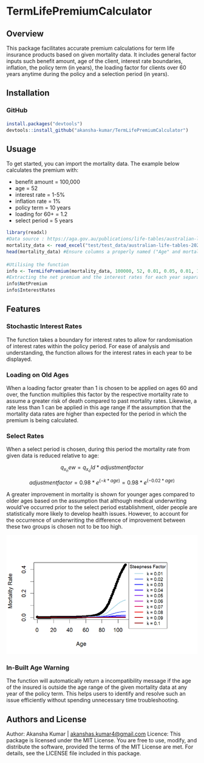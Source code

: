 # TermLifePremiumCalculator

## Overview 

This package facilitates accurate premium calculations for term life insurance products based on given mortality data. It includes general factor inputs such benefit amount, age of the client, interest rate boundaries, inflation, the policy term (in years), the loading factor for clients over 60 years anytime during the policy and a selection period (in years). 

## Installation

### GitHub
```R
install.packages("devtools")
devtools::install_github("akansha-kumar/TermLifePremiumCalculator")
```

## Usuage 

To get started, you can import the mortality data. The example below calculates the premium with: 

- benefit amount = 100,000
- age = 52
- interest rate =  1-5%
- inflation rate = 1%
- policy term = 10 years
- loading for 60+ = 1.2
- select period = 5 years

```R
library(readxl)
#Data source : https://aga.gov.au/publications/life-tables/australian-life-tables-2020-22
mortality_data <- read_excel("test/test_data/australian-life-tables-2020-22_0.xlsx")
head(mortality_data) #Ensure columns a properly named ("Age" and mortality rates as "qx")

#Utilising the function
info <- TermLifePremium(mortality_data, 100000, 52, 0.01, 0.05, 0.01, 10, 1.2, 5)
#Extracting the net premium and the interest rates for each year separately
info$NetPremium
info$InterestRates
```

## Features 

### Stochastic Interest Rates 

The function takes a boundary for interest rates to allow for randomisation of interest rates within the policy period. For ease of analysis and understanding, the function allows for the interest rates in each year to be displayed.

### Loading on Old Ages

When a loading factor greater than 1 is chosen to be applied on ages 60 and over, the function multiplies this factor by the respective mortality rate to assume a greater risk of death compared to past mortality rates. 
Likewise, a rate less than 1 can be applied in this age range if the assumption that the mortality data rates are higher than expected for the period in which the premium is being calculated. 

### Select Rates 

When a select period is chosen,  during this period the mortality rate from given data is reduced relative to age: 

$$ q_x_new = q_x_old * adjustment factor$$

$$ adjustment factor = 0.98 * e^(-k * age) = 0.98 * e^(-0.02 * age)$$

A greater improvement in mortality is shown for younger ages compared to older ages based on the assumption that although medical underwriting would've occurred prior to the select period establishment, older people are statistically more likely to develop health issues. However, to account for the occurrence of underwriting the difference of improvement between these two groups is chosen not to be too high.  

![Mortality Plot - Tuning](kRplot.png)

### In-Built Age Warning

The function will automatically return a incompatibility message if the age of the insured is outside the age range of the given mortality data at any year of the policy term. This helps users to identify and resolve such an issue efficiently without spending unnecessary time troubleshooting. 


## Authors and License

Author: Akansha Kumar | akanshas.kumar4@gmail.com
Licence: This package is licensed under the MIT License. You are free to use, modify, and distribute the software, provided the terms of the MIT License are met. For details, see the LICENSE file included in this package.

